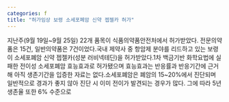 ```yaml
---
categories: f
title: "허가임상 보령 소세포폐암 신약 젭젤카 허가"
---
```

지난주(9월 19일~9월 25일) 22개 품목이 식품의약품안전처에서 허가받았다. 전문의약품은 15건, 일반의약품은 7건이었다.국내 제약사 중 항암제 분야를 리드하고 있는 보령이 소세포폐암 신약 젭젤카(성분 러비넥테딘)을 허가받았다.1차 백금기반 화학요법에 실패한 전이성 소세포폐암 효능효과로 허가됐으며 효능효과는 반응률과 반응기간에 근거해 아직 생존기간을 입증한 자료는 없다.소세포폐암은 폐암의 15~20%에서 진단되며 일반적으로 경과가 좋지 않아 진단 시 이미 전이가 발견되는 경우가 많다. 그에 따라 5년 생존율 또한 6% 수준으로
